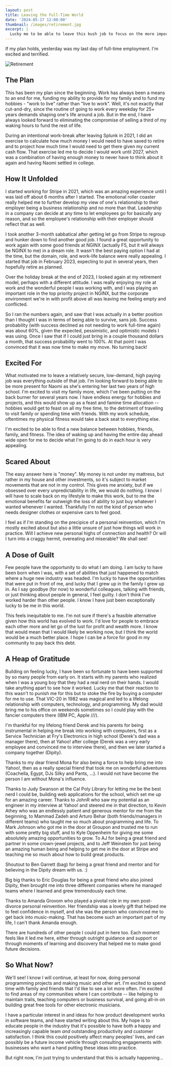 ```yaml
---
layout: post
title: Leaving the Full-Time World
date: '2024-05-17 12:00:00'
thumbnail: /images/retirement.jpg
excerpt: |
  Lucky me to be able to leave this kush job to focus on the more important things in life.
---
```


If my plan holds, yesterday was my last day of full-time employment. I'm excited and terrified.

![Retirement](/images/retirement.jpg)

## The Plan

This has been my plan since the beginning. Work has always been a means to an end for me, funding my ability to provide for my family and to fund my hobbies - "work to live" rather than "live to work". Well, it's not exactly that cut-and-dry, since the routine of going to work every weekday for 25+ years demands shaping one's life around a job. But in the end, I have always looked forward to eliminating the compromise of selling a third of my waking hours to fund the rest of life.

During an intentional work-break after leaving Splunk in 2021, I did an exercise to calculate how much money I would need to have saved to retire and to project how much time I would need to get there given my current cash flow. That exercise led me to decide I would work until 2027, which was a combination of having enough money to never have to think about it again and having Naomi settled in college.


## How It Unfolded

I started working for Stripe in 2021, which was an amazing experience until I was laid off about 6 months after I started. The emotional roller coaster really helped me to further develop my view of one's relationship to their employer being a business relationship and no more than that. Leadership in a company can decide at any time to let employees go for basically any reason, and so the employee's relationship with their employer should reflect that as well.

I took another 3-month sabbatical after getting let go from Stripe to regroup and hunker down to find another good job. I found a great opportunity to work again with some good friends at NGINX (actually F5, but it will always be NGINX to me) in a dream role. It wasn't the best paying option I had at the time, but the domain, role, and work-life balance were really appealing. I started that job in February 2023, expecting to put in several years, then hopefully retire as planned.

Over the holiday break at the end of 2023, I looked again at my retirement model, perhaps with a different attitude. I was really enjoying my role at work and the wonderful people I was working with, and I was playing an important role in the top priority project in NGINX, but the corporate environment we're in with profit above all was leaving me feeling empty and conflicted.

So I ran the numbers again, and saw that I was actually in a better position than I thought I was in terms of being able to survive, sans job. Success probability (with success declined as not needing to work full-time again) was about 60%, given the expected, pessimistic, and optimistic models I was using. Once I saw that if I could just bring in a couple thousand dollars a month, that success probability went to 100%. At that point I was convinced that it was now time to make my move. No turning back!


## Excited For

What motivated me to leave a relatively secure, low-demand, high paying job was everything outside of that job. I'm looking forward to being able to be more present for Naomi as she's entering her last two years of high school. I'm excited to visit my family more, which I've been putting on the back burner for several years now. I have endless energy for hobbies and projects, and this would show up as a feast and famine time allocation -- hobbies would get to feast on all my free time, to the detriment of traveling to visit family or spending time with friends. With my work schedule, oftentimes my physical fitness would take a back seat to everything else.

I'm excited to be able to find a new balance between hobbies, friends, family, and fitness. The idea of waking up and having the entire day ahead wide open for me to decide what I'm going to do in each hour is very appealing.


## Scared About

The easy answer here is "money". My money is not under my mattress, but rather in my house and other investments, so it's subject to market movements that are not in my control. This gives me anxiety, but if we obsessed over every unpredictability in life, we would do nothing. I know I will have to scale back on my lifestyle to make this work, but to me the emotional benefits far outweigh the loss of ability to just buy whatever I wanted whenever I wanted. Thankfully I'm not the kind of person who needs designer clothes or expensive cars to feel good.

I feel as if I'm standing on the precipice of a personal reinvention, which I'm mostly excited about but also  a little unsure of just how things will work in practice. Will I achieve new personal highs of connection and health? Or will I turn into a craggy hermit, overeating and miserable? We shall see!


## A Dose of Guilt

Few people have the opportunity to do what I am doing. I am lucky to have been born when I was, with a set of abilities that just happened to match where a huge new industry was headed. I'm lucky to have the opportunities that were put in front of me, and lucky that I grew up in the family I grew up in. As I say goodbye (for now) to wonderful colleagues, talking with friends, or just thinking about people in general, I feel guilty. I don't think I've worked harder than other people. I know I have just been exceptionally lucky to be me in this world.

This feels inequitable to me. I'm not sure if there's a feasible alternative given how this world has evolved to work. I'd love for people to embrace each other more and let go of the lust for profit and wealth more. I know that would mean that I would likely be working now, but I think the world would be a much better place. I hope I can be a force for good in my community to pay back this debt.


## A Heap of Gratitude

Building on feeling lucky, I have been so fortunate to have been supported by so many people from early on. It starts with my parents who realized when I was a young boy that they had a real nerd on their hands. I would take anything apart to see how it worked. Lucky me that their reaction to this wasn't to punish me for this but to stoke the fire by buying a computer for me to use. That VIC-20 in 1982 was magical and led to a lifelong relationship with computers, technology, and programming. My dad would bring me to his office on weekends sometimes so I could play with the fancier computers there (IBM PC, Apple ///).

I'm thankful for my lifelong friend Derek and his parents for being instrumental in helping me break into working with computers, first as a Service Technician at Fry's Electronics in high school (Derek's dad was a manager there), then at Yahoo! after college (Derek was a very early employee and convinced me to interview there), and then we later started a company together (Dipity).

Thanks to my dear friend Mona for also being a force to help bring me into Yahoo!, then as a really special friend that took me on wonderful adventures (Coachella, Egypt, DJs Silky and Pants, ...). I would not have become the person I am without Mona's influence.

Thanks to Judy Swanson at the Cal Poly Library for letting me be the best nerd I could be, building web applications for the school, which set me up for an amazing career. Thanks to JohnR who saw my potential as an engineer in my interview at Yahoo! and steered me in that direction, to Kevin Athey who was an endlessly patient and generous mentor for me from the beginning, to Mammad Zadeh and Arturo Behar (both friends/managers in different teams) who taught me so much about programming and life. To Mark Johnson who got me in the door at Groupon and trusted me to run with some pretty big stuff, and to Kyle Oppenheim for giving me some absolutely amazing opportunities to grow. To AJ for being a great friend and partner in some crown-jewel projects, and to Jeff Weinstein for just being an amazing human being and helping to get me in the door at Stripe and teaching me so much about how to build great products.

Shoutout to Ben Garrett (bag) for being a great friend and mentor and for believing in the Dipity dream with us. :)

Big big thanks to Eric Douglas for being a great friend who also joined Dipity, then brought me into three different companies where he managed teams where I learned and grew tremendously each time.

Thanks to Amanda Grovom who played a pivotal role in my own post-divorce personal reinvention. Her friendship was a lovely gift that helped me to feel confidence in myself, and she was the person who convinced me to get back into music-making. That has become such an important part of my life, I can't thank Amanda enough.

There are hundreds of other people I could put in here too. Each moment feels like it led me here, either through outright guidance and support or through moments of learning and discovery that helped me to make good future decisions.


## So What Now?

We'll see! I know I will continue, at least for now, doing personal programming projects and making music and other art. I'm excited to spend time with family and friends that I'd like to see a lot more often. I'm excited to find areas of my communities where I can contribute -- like helping to maintain trails, teaching computers or business survival, and going all-in on building great free tools for other electronic musicians.

I have a particular interest in and ideas for how product development works in software teams, and have started writing about this. My hope is to educate people in the industry that it's possible to have both a happy and increasingly capable team _and_ outstanding productivity and customer satisfaction. I think this could positively affect many peoples' lives, and can possibly be a future income vehicle through consulting engagements with businesses who want a hand putting these ideas into practice.

But right now, I'm just trying to understand that this is actually happening...
